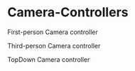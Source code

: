 # Camera-Controllers
First-person Camera controller

Third-person Camera controller

TopDown Camera controller
